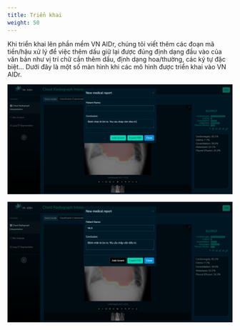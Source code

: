 ```yaml
---
title: Triển khai
weight: 50
---
```


Khi triển khai lên phần mềm VN AIDr, chúng tôi viết thêm các đoạn mã tiền/hậu xử lý để việc thêm dấu giữ lại được đúng định dạng đầu vào của văn bản như vị trí chữ cần thêm dấu, định dạng hoa/thường, các ký tự đặc biệt... Dưới đây là một số màn hình khi các mô hình được triển khai vào VN AIDr.

![Màn hình nhập nhận xét bác sĩ – Không dấu](demo-screen-1.png)

![Sau khi bác sĩ ấn Add Accent, dấu câu sẽ được thêm vào](demo-screen-2.png)
